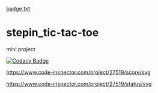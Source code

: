 [badge.txt](https://github.com/Rangayaswanth/stepin_tic-tac-toe/files/7126877/badge.txt)
# stepin_tic-tac-toe
mini project

[![Codacy Badge](https://app.codacy.com/project/badge/Grade/cdd99553333c4901ae182c5996a2d16b)](https://www.codacy.com/gh/Rangayaswanth/stepin_tic-tac-toe/dashboard?utm_source=github.com&amp;utm_medium=referral&amp;utm_content=Rangayaswanth/stepin_tic-tac-toe&amp;utm_campaign=Badge_Grade)


https://www.code-inspector.com/project/27519/score/svg


https://www.code-inspector.com/project/27519/status/svg
